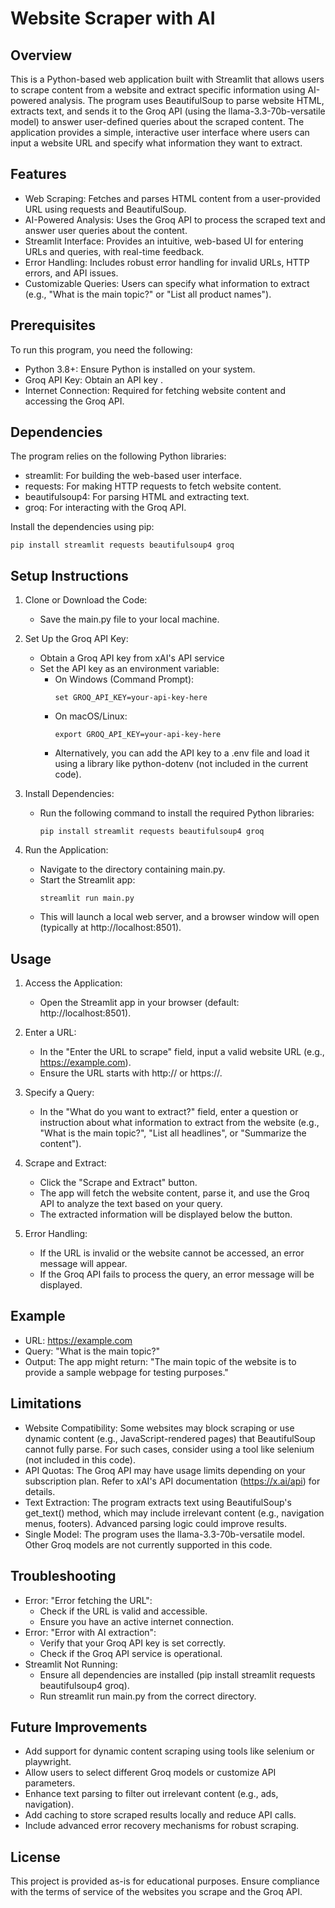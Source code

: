 # Website Scraper with AI

## Overview
This is a Python-based web application built with Streamlit that allows users to scrape content from a website and extract specific information using AI-powered analysis. The program uses BeautifulSoup to parse website HTML, extracts text, and sends it to the Groq API (using the llama-3.3-70b-versatile model) to answer user-defined queries about the scraped content. The application provides a simple, interactive user interface where users can input a website URL and specify what information they want to extract.

## Features
- Web Scraping: Fetches and parses HTML content from a user-provided URL using requests and BeautifulSoup.
- AI-Powered Analysis: Uses the Groq API to process the scraped text and answer user queries about the content.
- Streamlit Interface: Provides an intuitive, web-based UI for entering URLs and queries, with real-time feedback.
- Error Handling: Includes robust error handling for invalid URLs, HTTP errors, and API issues.
- Customizable Queries: Users can specify what information to extract (e.g., "What is the main topic?" or "List all product names").

## Prerequisites
To run this program, you need the following:
- Python 3.8+: Ensure Python is installed on your system.
- Groq API Key: Obtain an API key .
- Internet Connection: Required for fetching website content and accessing the Groq API.

## Dependencies
The program relies on the following Python libraries:
- streamlit: For building the web-based user interface.
- requests: For making HTTP requests to fetch website content.
- beautifulsoup4: For parsing HTML and extracting text.
- groq: For interacting with the Groq API.

Install the dependencies using pip:
```
pip install streamlit requests beautifulsoup4 groq
```

## Setup Instructions
1. Clone or Download the Code:
   - Save the main.py file to your local machine.

2. Set Up the Groq API Key:
   - Obtain a Groq API key from xAI's API service 
   - Set the API key as an environment variable:
     - On Windows (Command Prompt):
       ```
       set GROQ_API_KEY=your-api-key-here
       ```
     - On macOS/Linux:
       ```
       export GROQ_API_KEY=your-api-key-here
       ```
     - Alternatively, you can add the API key to a .env file and load it using a library like python-dotenv (not included in the current code).

3. Install Dependencies:
   - Run the following command to install the required Python libraries:
     ```
     pip install streamlit requests beautifulsoup4 groq
     ```

4. Run the Application:
   - Navigate to the directory containing main.py.
   - Start the Streamlit app:
     ```
     streamlit run main.py
     ```
   - This will launch a local web server, and a browser window will open (typically at http://localhost:8501).

## Usage
1. Access the Application:
   - Open the Streamlit app in your browser (default: http://localhost:8501).

2. Enter a URL:
   - In the "Enter the URL to scrape" field, input a valid website URL (e.g., https://example.com).
   - Ensure the URL starts with http:// or https://.

3. Specify a Query:
   - In the "What do you want to extract?" field, enter a question or instruction about what information to extract from the website (e.g., "What is the main topic?", "List all headlines", or "Summarize the content").

4. Scrape and Extract:
   - Click the "Scrape and Extract" button.
   - The app will fetch the website content, parse it, and use the Groq API to analyze the text based on your query.
   - The extracted information will be displayed below the button.

5. Error Handling:
   - If the URL is invalid or the website cannot be accessed, an error message will appear.
   - If the Groq API fails to process the query, an error message will be displayed.

## Example
- URL: https://example.com
- Query: "What is the main topic?"
- Output: The app might return: "The main topic of the website is to provide a sample webpage for testing purposes."

## Limitations
- Website Compatibility: Some websites may block scraping or use dynamic content (e.g., JavaScript-rendered pages) that BeautifulSoup cannot fully parse. For such cases, consider using a tool like selenium (not included in this code).
- API Quotas: The Groq API may have usage limits depending on your subscription plan. Refer to xAI's API documentation (https://x.ai/api) for details.
- Text Extraction: The program extracts text using BeautifulSoup's get_text() method, which may include irrelevant content (e.g., navigation menus, footers). Advanced parsing logic could improve results.
- Single Model: The program uses the llama-3.3-70b-versatile model. Other Groq models are not currently supported in this code.

## Troubleshooting
- Error: "Error fetching the URL":
  - Check if the URL is valid and accessible.
  - Ensure you have an active internet connection.
- Error: "Error with AI extraction":
  - Verify that your Groq API key is set correctly.
  - Check if the Groq API service is operational.
- Streamlit Not Running:
  - Ensure all dependencies are installed (pip install streamlit requests beautifulsoup4 groq).
  - Run streamlit run main.py from the correct directory.

## Future Improvements
- Add support for dynamic content scraping using tools like selenium or playwright.
- Allow users to select different Groq models or customize API parameters.
- Enhance text parsing to filter out irrelevant content (e.g., ads, navigation).
- Add caching to store scraped results locally and reduce API calls.
- Include advanced error recovery mechanisms for robust scraping.

## License
This project is provided as-is for educational purposes. Ensure compliance with the terms of service of the websites you scrape and the Groq API.





